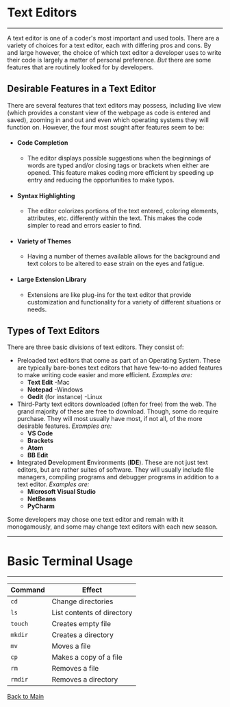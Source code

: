 # Text Editors
---
A text editor is one of a coder's most important and used tools. There are a variety of choices for a text editor, each with differing pros and cons. By and large however, the choice of which text editor a developer uses to write their code is largely a matter of personal preference. *But* there are some features that are routinely looked for by developers.

## Desirable Features in a Text Editor

There are several features that text editors may possess, including live view (which provides a constant view of the webpage as code is entered and saved), zooming in and out and even which operating systems they will function on. However, the four most sought after features seem to be:

- #### Code Completion
  - The editor displays possible suggestions when the beginnings of words are typed and/or closing tags or brackets when either are opened. This feature makes coding more efficient by speeding up entry and reducing the opportunities to make typos.
- #### Syntax Highlighting
  - The editor colorizes portions of the text entered, coloring elements, attributes, etc. differently within the text. This makes the code simpler to read and errors easier to find.
- #### Variety of Themes
  - Having a number of themes available allows for the background and text colors to be altered to ease strain on the eyes and fatigue.
- #### Large Extension Library
  - Extensions are like plug-ins for the text editor that provide customization and functionality for a variety of different situations or needs.

## Types of Text Editors

There are three basic divisions of text editors. They consist of:

- Preloaded text editors that come as part of an Operating System. These are typically bare-bones text editors that have few-to-no added features to make writing code easier and more efficient. *Examples are:* 
  - **Text Edit** -Mac
  - **Notepad** -Windows
  - **Gedit** (for instance) -Linux
- Third-Party text editors downloaded (often for free) from the web. The grand majority of these are free to download. Though, some do require purchase. They will most usually have most, if not all, of the more desirable features. *Examples are:*
  - **VS Code**
  - **Brackets**
  - **Atom**
  - **BB Edit**
- **I**ntegrated **D**evelopment **E**nvironments (**IDE**). These are not just text editors, but are rather suites of software. They will usually include file managers, compiling programs and debugger programs in addition to a text editor. *Examples are:*
  - **Microsoft Visual Studio**
  - **NetBeans**
  - **PyCharm**

Some developers may chose one text editor and remain with it monogamously, and some may change text editors with each new season.

---
# Basic Terminal Usage
---

| **Command** | **Effect** |
| --- | --- |
| `cd` | Change directories |
| `ls` | List contents of directory |
| `touch` | Creates empty file |
| `mkdir` | Creates a directory |
| `mv` | Moves a file |
| `cp` | Makes a copy of a file |
| `rm` | Removes a file |
| `rmdir` | Removes a directory |


[Back to Main](README.md)
